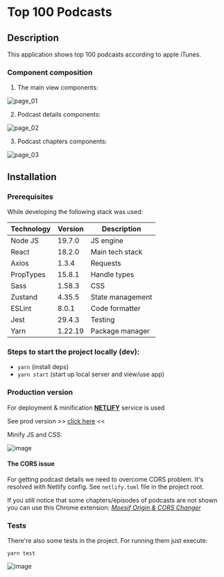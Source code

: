 # Top 100 Podcasts

## Description
This application shows top 100 podcasts according to apple iTunes.

### Component composition

1. The main view components:

 ![page_01](https://user-images.githubusercontent.com/15796607/222983020-47d74dfa-8185-4c21-9fd2-8af12f19fb5c.png)


2. Podcast details components:

 ![page_02](https://user-images.githubusercontent.com/15796607/222983049-4d96e5c8-eb25-42b8-8399-e65b820aaf0d.png)

    
3. Podcast chapters components:

![page_03](https://user-images.githubusercontent.com/15796607/222983059-e6aecb7e-7139-461a-8079-ff35ab9863fe.png)


## Installation

### Prerequisites
While developing the following stack was used:

| Technology | Version | Description      |
|------------|---------|------------------|
| Node JS    | 19.7.0  | JS engine        |
| React      | 18.2.0  | Main tech stack  |
| Axios      | 1.3.4   | Requests         |
| PropTypes  | 15.8.1  | Handle types     |
| Sass       | 1.58.3  | CSS              |
| Zustand    | 4.35.5  | State management |
| ESLint     | 8.0.1   | Code formatter   |
| Jest       | 29.4.3  | Testing          |
| Yarn       | 1.22.19 | Package manager  |

### Steps to start the project locally (dev):

- `yarn` (install deps)
- `yarn start` (start up local server and view/use app)

### Production version

For deployment & minification **[NETLIFY](https://www.netlify.com)** service is used

See prod version >> [click here](https://aquamarine-pastelito-b19eb5.netlify.app) <<

Minify JS and CSS:

![image](https://user-images.githubusercontent.com/15796607/222984613-f9785083-d00a-4a3d-8278-8f77a672ccfa.png)

#### The CORS issue

For getting podcast details we need to overcome CORS problem.
It's resolved with Netlify config. See `netlify.toml` file in the project root.

If you still notice that some chapters/episodes of podcasts are not shown
you can use this Chrome extension: _[Moesif Origin & CORS Changer](https://chrome.google.com/webstore/detail/moesif-origin-cors-change/digfbfaphojjndkpccljibejjbppifbc)_

### Tests

There're also some tests in the project.
For running them just execute: 

`yarn test`

![image](https://user-images.githubusercontent.com/15796607/222985322-6e0b83c5-d0e1-4157-bdbd-48ca759bec00.png)


